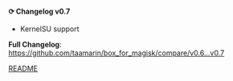 #### ⟳ Changelog v0.7
+ KernelSU support

**Full Changelog**: https://github.com/taamarin/box_for_magisk/compare/v0.6...v0.7

[README](https://github.com/taamarin/box_for_magisk/blob/master/README.md)
